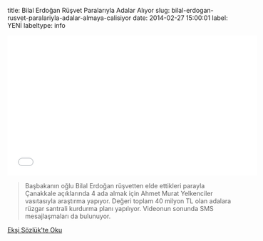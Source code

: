 title: Bilal Erdoğan Rüşvet Paralarıyla Adalar Alıyor
slug: bilal-erdogan-rusvet-paralariyla-adalar-almaya-calisiyor
date: 2014-02-27 15:00:01
label: YENİ
labeltype: info

<iframe width="560" height="315" src="//www.youtube-nocookie.com/embed/lLjKYCWxNrI?rel=0" frameborder="0" allowfullscreen></iframe>

> Başbakanın oğlu Bilal Erdoğan rüşvetten elde ettikleri parayla
Çanakkale açıklarında 4 ada almak için Ahmet Murat Yelkenciler
vasıtasıyla araştırma yapıyor. Değeri toplam 40 milyon TL olan adalara rüzgar santrali kurdurma planı yapılıyor. Videonun sonunda SMS mesajlaşmaları da bulunuyor.

<a class='btn btn-lg btn-success' href='https://eksisozluk.com/27-subat-2014-bilal-erdogan-ses-kaydi--4260027'>
    Ekşi Sözlük'te Oku
</a>
